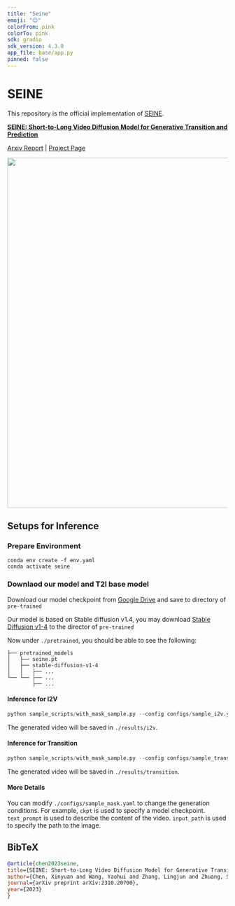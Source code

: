 ```yaml
---
title: "Seine"
emoji: "😊"
colorFrom: pink
colorTo: pink
sdk: gradio
sdk_version: 4.3.0
app_file: base/app.py
pinned: false
---
```



# SEINE
This repository is the official implementation of [SEINE](https://arxiv.org/abs/2310.20700).

**[SEINE: Short-to-Long Video Diffusion Model for Generative Transition and Prediction](https://arxiv.org/abs/2310.20700)**

[Arxiv Report](https://arxiv.org/abs/2310.20700) | [Project Page](https://vchitect.github.io/SEINE-project/)

<img src="seine.gif" width="800">


##  Setups for Inference

### Prepare Environment
```
conda env create -f env.yaml
conda activate seine
```

### Downlaod our model and T2I base model
Download our model checkpoint from [Google Drive](https://drive.google.com/drive/folders/1cWfeDzKJhpb0m6HA5DoMOH0_ItuUY95b?usp=sharing) and save to directory of ```pre-trained```


Our model is based on Stable diffusion v1.4, you may download [Stable Diffusion v1-4](https://huggingface.co/CompVis/stable-diffusion-v1-4) to the director of ``` pre-trained ```

Now under `./pretrained`, you should be able to see the following:
```
├── pretrained_models
│   ├── seine.pt
│   ├── stable-diffusion-v1-4
│   │   ├── ...
└── └── ├── ...
        ├── ...
```

#### Inference for I2V 
```python
python sample_scripts/with_mask_sample.py --config configs/sample_i2v.yaml
```
The generated video will be saved in ```./results/i2v```.

#### Inference for Transition
```python
python sample_scripts/with_mask_sample.py --config configs/sample_transition.yaml
```
The generated video will be saved in ```./results/transition```.



#### More Details
You can modify ```./configs/sample_mask.yaml``` to change the generation conditions.
For example, 
```ckpt``` is used to specify a model checkpoint.
```text_prompt``` is used to describe the content of the video.
```input_path``` is used to specify the path to the image.


## BibTeX
```bibtex
@article{chen2023seine,
title={SEINE: Short-to-Long Video Diffusion Model for Generative Transition and Prediction},
author={Chen, Xinyuan and Wang, Yaohui and Zhang, Lingjun and Zhuang, Shaobin and Ma, Xin and Yu, Jiashuo and Wang, Yali and Lin, Dahua and Qiao, Yu and Liu, Ziwei},
journal={arXiv preprint arXiv:2310.20700},
year={2023}
}
```